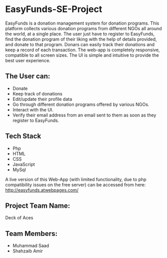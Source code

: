 # EasyFunds-SE-Project
EasyFunds is a donation management system for donation programs. This platform collects various donation programs from different NGOs all around the world, at a single place.
The user just have to register to EasyFunds, find the donation program of their liking with the help of details provided, and donate to that program.
Donars can easily track their donations and keep a record of each transaction.
The web-app is completely responsive, compatible to all screen sizes. The UI is simple and intuitive to provide the best user experience.
## The User can:
* Donate
* Keep track of donations
* Edit/update their profile data
* Go through different donation programs offered by various NGOs.
* Interact with the UI.
* Verify their email address from an email sent to them as soon as they register to EasyFunds.

## Tech Stack
* Php
* HTML
* CSS
* JavaScript
* MySql

A live version of this Web-App (with limited functionality, due to php compatibility issues on the free server) can be accessed from here: http://easyfunds.atwebpages.com/

## Project Team Name:
Deck of Aces

## Team Members:
* Muhammad Saad
* Shahzaib Amir

